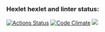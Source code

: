 ### Hexlet hexlet and linter status:
[![Actions Status](https://github.com/keepitquiet1/java-project-71/workflows/hexlet-check/badge.svg)](https://github.com/keepitquiet1/java-project-71/actions) 
[![Code Climate](https://codeclimate.com/github/keepitquiet1/java-project-71.png)](https://codeclimate.com/github/keepitquiet1/java-project-71)
<a href="https://codeclimate.com/github/keepitquiet1/java-project-71/test_coverage"><img src="https://api.codeclimate.com/v1/badges/3896f9c8a4683a7c2b93/test_coverage" /></a>


